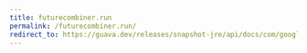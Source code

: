 ```yaml
---
title: futurecombiner.run
permalink: /futurecombiner.run/
redirect_to: https://guava.dev/releases/snapshot-jre/api/docs/com/google/common/util/concurrent/Futures.FutureCombiner.html#run-java.lang.Runnable-java.util.concurrent.Executor-
---
```

